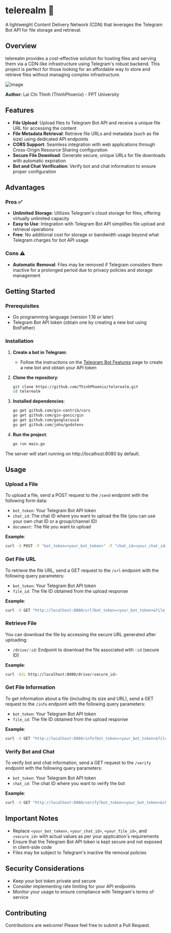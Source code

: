 # telerealm 📡

A lightweight Content Delivery Network (CDN) that leverages the Telegram Bot API for file storage and retrieval.

## Overview

telerealm provides a cost-effective solution for hosting files and serving them via a CDN-like infrastructure using Telegram's robust backend. This project is perfect for those looking for an affordable way to store and retrieve files without managing complex infrastructure.

![image](https://github.com/user-attachments/assets/eb82385e-5eeb-4770-8951-2424841db4f4)

**Author:** Lai Chi Thinh (ThinhPhoenix) - FPT University

## Features

- **File Upload**: Upload files to Telegram Bot API and receive a unique file URL for accessing the content
- **File Metadata Retrieval**: Retrieve file URLs and metadata (such as file size) using dedicated API endpoints
- **CORS Support**: Seamless integration with web applications through Cross-Origin Resource Sharing configuration
- **Secure File Download**: Generate secure, unique URLs for file downloads with automatic expiration
- **Bot and Chat Verification**: Verify bot and chat information to ensure proper configuration

## Advantages

### Pros ✅

- **Unlimited Storage**: Utilizes Telegram's cloud storage for files, offering virtually unlimited capacity
- **Easy to Use**: Integration with Telegram Bot API simplifies file upload and retrieval operations
- **Free**: No additional cost for storage or bandwidth usage beyond what Telegram charges for bot API usage

### Cons ⚠️

- **Automatic Removal**: Files may be removed if Telegram considers them inactive for a prolonged period due to privacy policies and storage management

## Getting Started

### Prerequisites

- Go programming language (version 1.16 or later)
- Telegram Bot API token (obtain one by creating a new bot using BotFather)

### Installation

1. **Create a bot in Telegram**:
   - Follow the instructions on the [Telegram Bot Features](https://core.telegram.org/bots/features) page to create a new bot and obtain your API token

2. **Clone the repository**:
   ```bash
   git clone https://github.com/ThinhPhoenix/telerealm.git
   cd telerealm
   ```

3. **Installed dependencies**:
   ```bash
   go get github.com/gin-contrib/cors
   go get github.com/gin-gonic/gin
   go get github.com/google/uuid
   go get github.com/joho/godotenv
   ```

4. **Run the project**:
   ```bash
   go run main.go
   ```

The server will start running on http://localhost:8080 by default.

## Usage

### Upload a File

To upload a file, send a POST request to the `/send` endpoint with the following form data:
- `bot_token`: Your Telegram Bot API token
- `chat_id`: The chat ID where you want to upload the file (you can use your own chat ID or a group/channel ID)
- `document`: The file you want to upload

**Example**:
```bash
curl -X POST -F "bot_token=<your_bot_token>" -F "chat_id=<your_chat_id>" -F "document=@/path/to/your/file" http://localhost:8080/send
```

### Get File URL

To retrieve the file URL, send a GET request to the `/url` endpoint with the following query parameters:
- `bot_token`: Your Telegram Bot API token
- `file_id`: The file ID obtained from the upload response

**Example**:
```bash
curl -X GET "http://localhost:8080/url?bot_token=<your_bot_token>&file_id=<your_file_id>"
```

### Retrieve File

You can download the file by accessing the secure URL generated after uploading:
- `/drive/:id`: Endpoint to download the file associated with `:id` (secure ID)

**Example**:
```bash
curl -OJL http://localhost:8080/drive/<secure_id>
```

### Get File Information

To get information about a file (including its size and URL), send a GET request to the `/info` endpoint with the following query parameters:
- `bot_token`: Your Telegram Bot API token
- `file_id`: The file ID obtained from the upload response

**Example**:
```bash
curl -X GET "http://localhost:8080/info?bot_token=<your_bot_token>&file_id=<your_file_id>"
```

### Verify Bot and Chat

To verify bot and chat information, send a GET request to the `/verify` endpoint with the following query parameters:
- `bot_token`: Your Telegram Bot API token
- `chat_id`: The chat ID where you want to verify the bot

**Example**:
```bash
curl -X GET "http://localhost:8080/verify?bot_token=<your_bot_token>&chat_id=<your_chat_id>"
```

## Important Notes

- Replace `<your_bot_token>`, `<your_chat_id>`, `<your_file_id>`, and `<secure_id>` with actual values as per your application's requirements
- Ensure that the Telegram Bot API token is kept secure and not exposed in client-side code
- Files may be subject to Telegram's inactive file removal policies

## Security Considerations

- Keep your bot token private and secure
- Consider implementing rate limiting for your API endpoints
- Monitor your usage to ensure compliance with Telegram's terms of service

## Contributing

Contributions are welcome! Please feel free to submit a Pull Request.